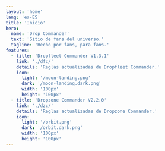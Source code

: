 ```yaml
---
layout: 'home'
lang: 'es-ES'
title: 'Inicio'
hero:
  name: 'Drop Commander'
  text: 'Sitio de fans del universo.'
  tagline: 'Hecho por fans, para fans.'
features:
  - title: 'Dropfleet Commander V1.3.1'
    link: './dfc/'
    details: 'Reglas actualizadas de Dropfleet Commander.'
    icon:
      light: '/moon-landing.png'
      dark: '/moon-landing.dark.png'
      width: '100px'
      height: '100px'
  - title: 'Dropzone Commander V2.2.0'
    link: './dzc/'
    details: 'Reglas actualizadas de Dropzone Commander.'
    icon:
      light: '/orbit.png'
      dark: '/orbit.dark.png'
      width: '100px'
      height: '100px'
---
```

<script lang="ts" setup>
import { onMounted } from 'vue'
import { useData } from 'vitepress'
const { frontmatter } = useData()

onMounted(() => {
  let expires = new Date()
  expires.setFullYear(expires.getFullYear()+1)
  document.cookie = `nf_lang=${frontmatter.value.lang}; expires=${expires.toUTCString()}; path=/`
})
</script>
